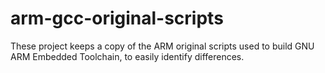 # arm-gcc-original-scripts

These project keeps a copy of the ARM original scripts used to build GNU ARM 
Embedded Toolchain, to easily identify differences.

